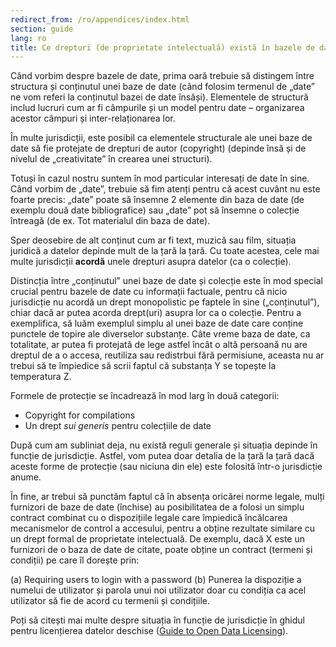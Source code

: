 ```yaml
---
redirect_from: /ro/appendices/index.html
section: guide
lang: ro
title: Ce drepturi (de proprietate intelectuală) există în bazele de date?
---
```


Când vorbim despre bazele de date, prima oară trebuie să distingem între structura și conținutul unei baze de date (când folosim termenul de „date” ne vom referi la conținutul bazei de date însăși). Elementele de structură includ lucruri cum ar fi câmpurile și un model pentru date – organizarea acestor câmpuri și inter-relaționarea lor.

În multe jurisdicții, este posibil ca elementele structurale ale unei baze de date să fie protejate de drepturi de autor (copyright) (depinde însă și de nivelul de „creativitate” în crearea unei structuri).

Totuși în cazul nostru suntem în mod particular interesați de date în sine. Când vorbim de „date”, trebuie să fim atenți pentru că acest cuvânt nu este foarte precis: „date” poate să însemne 2 elemente din baza de date (de exemplu două date bibliografice) sau „date” pot să însemne o colecție întreagă (de ex. Tot materialul din baza de date).

Sper deosebire de alt conținut cum ar fi text, muzică sau film, situația juridică a datelor depinde mult de la țară la țară. Cu toate acestea, cele mai multe jurisdicții **acordă** unele drepturi asupra datelor (ca o colecție).

Distincția între „conținutul” unei baze de date și colecție este în mod special crucial pentru bazele de date cu informații factuale, pentru că nicio jurisdicție nu acordă un drept monopolistic pe faptele în sine („conținutul”), chiar dacă ar putea acorda drept(uri) asupra lor ca o colecție. Pentru a exemplifica, să luăm exemplul simplu al unei baze de date care conține punctele de topire ale diverselor substanțe. Câte vreme baza de date, ca totalitate, ar putea fi protejată de lege astfel încât o altă persoană nu are dreptul de a o accesa, reutiliza sau redistrbui fără permisiune, aceasta nu ar trebui să te împiedice să scrii faptul că substanța Y se topește la temperatura Z.

Formele de protecție se încadrează în mod larg în două categorii:

-   Copyright for compilations
-   Un drept *sui generis* pentru colecțiile de date

După cum am subliniat deja, nu există reguli generale și situația depinde în funcție de jurisdicție. Astfel, vom putea doar detalia de la țară la țară dacă aceste forme de protecție (sau niciuna din ele) este folosită într-o jurisdicție anume.

În fine, ar trebui să punctăm faptul că în absența oricărei norme legale, mulți furnizori de baze de date (închise) au posibilitatea de a folosi un simplu contract combinat cu o dispozițiile legale care împiedică încălcarea mecanismelor de control a accesului, pentru a obține rezultate similare cu un drept formal de proprietate intelectuală. De exemplu, dacă X este un furnizori de o baza de date de citate, poate obține un contract (termeni și condiții) pe care îl dorește prin:

(a) Requiring users to login with a password (b) Punerea la dispoziție a numelui de utilizator și parola unui noi utilizator doar cu condiția ca acel utilizator să fie de acord cu termenii și condițiile.

Poți să citești mai multe despre situația în funcție de jurisdicție în ghidul pentru licențierea datelor deschise ([Guide to Open Data Licensing](http://opendefinition.org/guide/data/)).